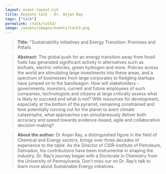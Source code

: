 ```yaml
---
layout: event-layout.njk
title: Keynote talk - Dr. Anjan Ray
tags: ["talk"]
permalink: /talk/talk3/
image: /assets/images/events/talk3.png
---
```

> **Title:** "Sustainability Initiatives and Energy Transition: Promises and Pitfalls

> **Abstract:** The global push for an energy transition away from fossil fuels has generated significant activity in alternatives such as biofuels, electric vehicles, green hydrogen and more.  Policies across the world are stimulating large investments into these areas, and a spectrum of businesses from large corporates to fledgling startups have jumped on to the bandwagon. How will stakeholders - governments, investors, current and future employees of such companies, technologists and citizens at large critically assess what is likely to succeed and what is not?  With resources for development, especially at the bottom of the pyramid, remaining constrained and time potentially running out for the planet to avert climate catastrophe, what approaches can simultaneously deliver both accuracy and speed towards evidence-based, agile and collaborative decision-making?      

> **About the author:** Dr Anjan Ray, a distinguished figure in the field of Chemical and Energy sectors, brings over three decades of experience to the table. As the Director of CSIR-Institute of Petroleum, Dehradun, his contributions have been instrumental in shaping the industry. Dr. Ray’s journey began with a Doctorate in Chemistry from the University of Pennsylvania. Don’t miss our on Dr. Ray’s talk to learn more about Sustainable Energy initiatives.